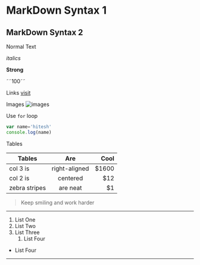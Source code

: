 # MarkDown Syntax 1
## MarkDown Syntax 2

Normal Text

_italics_

**Strong**

˜˜100˜˜

Links
[visit](http;//google.com)

Images
![images](https://timedotcom.files.wordpress.com/2015/09/googles-new-logo-5078286822539264-2-hp.gif)

Use `for` loop

```javascript
var name='hitesh'
console.log(name)
```

Tables

| Tables        | Are           | Cool  |
| ------------- |:-------------:| -----:|
| col 3 is      | right-aligned | $1600 |
| col 2 is      | centered      |   $12 |
| zebra stripes | are neat      |    $1 |


>Keep smiling and work harder

***
1. List One
2. List Two
3. List Three
   1. List Four
- List Four
***
